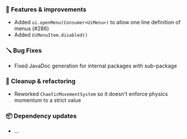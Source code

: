 ### 🚀 Features & improvements

- Added `ui.openMenu(Consumer<UiMenu>)` to allow one line definition of menus (#286)
- Added `UiMenuItem.disabled()`

### 🪛 Bug Fixes

- Fixed JavaDoc generation for internal packages with sub-package

### 🧽 Cleanup & refactoring

- Reworked `ChaoticMovementSystem` so it doesn't enforce physics momentum to a strict value

### 📦 Dependency updates

- ...